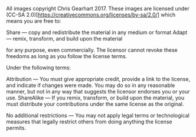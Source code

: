 All images copyright Chris Gearhart 2017.  These images are licensed under (CC-SA 2.0)[https://creativecommons.org/licenses/by-sa/2.0/] which means you are free to:

Share — copy and redistribute the material in any medium or format
Adapt — remix, transform, and build upon the material

for any purpose, even commercially. The licensor cannot revoke these freedoms as long as you follow the license terms.


Under the following terms:

Attribution — You must give appropriate credit, provide a link to the license, and indicate if changes were made. You may do so in any reasonable manner, but not in any way that suggests the licensor endorses you or your use.
ShareAlike — If you remix, transform, or build upon the material, you must distribute your contributions under the same license as the original.

No additional restrictions — You may not apply legal terms or technological measures that legally restrict others from doing anything the license permits.